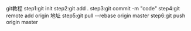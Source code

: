git教程
    step1:git init
    step2:git add .
    step3:git commit -m "code"
    step4:git remote add origin 地址
    step5:git pull --rebase origin master
    step6:git push origin master
